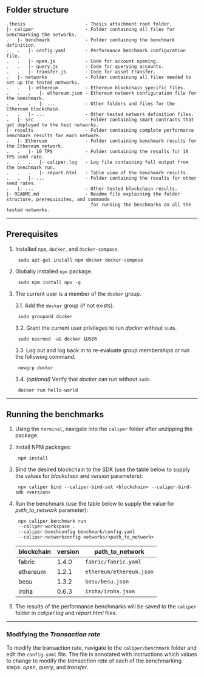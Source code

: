 ## Folder structure

	.thesis						 - Thesis attachment root folder.
	|- caliper					 - Folder containing all files for benchmarking the networks.
	.	|- benchmark			 - Folder containing the benchmark definition.
	.	.	|- config.yaml       - Performance benchmark configuration file.
	.	.	|- open.js           - Code for account opening.
	.   .   |- query.js          - Code for querying accounts.
	.	.	|- transfer.js       - Code for asset transfer.
	.	|- networks				 - Folder containing all files needed to set up the tested networks.
	.	.	|- ethereum			 - Ethereum blockchain specific files.
	.	.	.	|- ethereum.json - Ethereum network configuration file for the benchmark.
	.	.	.	|- ...			 - Other folders and files for the Ethereum blockchain.
	.	.	|- ...				 - Other tested network definition files.
	.	|- src                   - Folder containing smart contracts that get deployed to the test networks.
	|- results                   - Folder containing complete performance benchmark results for each network.
	.	|- Ethereum				 - Folder containing benchmark results for the Ethereum network. 
	.	.	|- 10 TPS			 - Folder containing the results for 10 TPS send rate.
	.	.	.	|- caliper.log   - Log file containing full output from the benchmark run.
	.	.	.	|- report.html	 - Table view of the benchmark results.
	.	.	|- ...				 - Folder containing the results for other send rates.
	.	|- ...					 - Other tested blockchain results.
	|- README.md				 - Readme file explaining the folder structure, prerequisites, and commands
								   for running the benchmarks on all the tested networks.
-----
## Prerequisites

1. Installed `npm`, `docker`, and `docker-compose`.

		sudo apt-get install npm docker docker-compose
2. Globally installed `npx` package.

		sudo npm install npx -g
3. The current user is a member of the `docker` group.
	
	3.1. Add the `docker` group (if not exists).

		sudo groupadd docker

	3.2. Grant the current user privileges to run *docker* without `sudo`.

		sudo usermod -aG docker $USER

	3.3. Log out and log back in to re-evaluate group memberships or run the following command:

		newgrp docker

	3.4. *(optional)* Verify that *docker* can run without `sudo`.

		docker run hello-world
-----
## Running the benchmarks

1. Using the `terminal`, navigate into the `caliper` folder after unzipping the package.
2. Install NPM packages:

		npm install
3. Bind the desired blockchain to the SDK (use the table below to supply the values for *blockchain* and *version* parameters):

		npx caliper bind --caliper-bind-sut <blockchain> --caliper-bind-sdk <version>

4. Run the benchmark (use the table below to supply the value for *path_to_network* parameter):

		npx caliper benchmark run
		--caliper-workspace .
		--caliper-benchconfig benchmark/config.yaml
		--caliper-networkconfig networks/<path_to_network>

	| blockchain | version | path_to_network          |
	| ---------- | ------- | ------------------------ |
	| fabric     | 1.4.0   | `fabric/fabric.yaml`     |
	| ethereum   | 1.2.1   | `ethereum/ethereum.json` |
	| besu       | 1.3.2   | `besu/besu.json`         |
	| iroha      | 0.6.3   | `iroha/iroha.json`       |

5. The results of the performance benchmarks will be saved to the `caliper` folder in *caliper.log* and *report.html* files.
-----
### Modifying the *Transaction rate*
To modify the transaction rate, navigate to the `caliper/benchmark` folder and edit the `config.yaml` file. The file is annotated with instructions which values to change to modify the *transaction rate* of each of the benchmarking steps: *open*, *query*, and *transfer*.